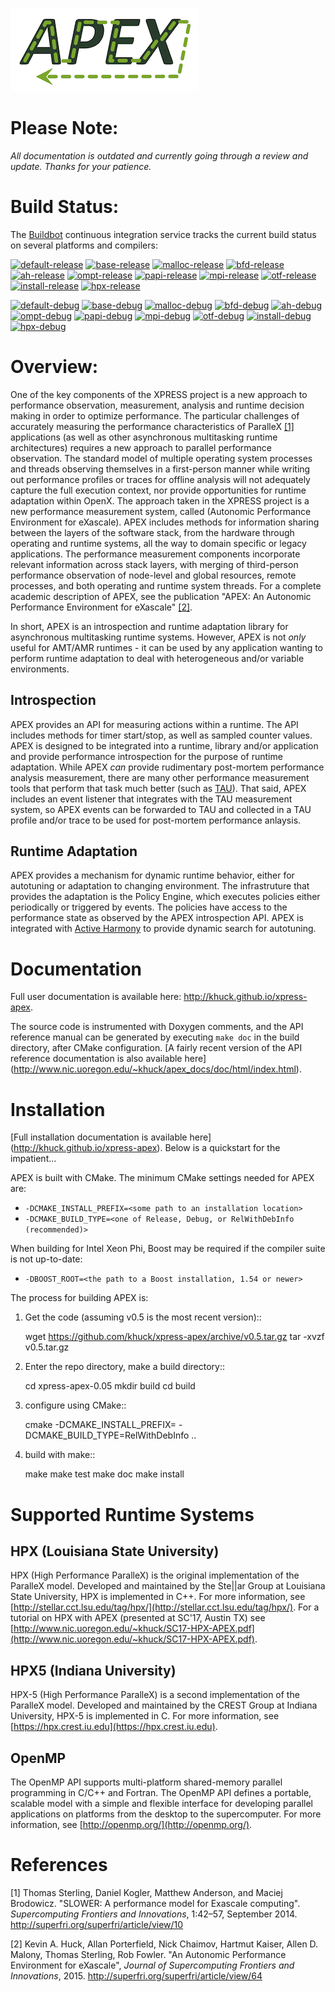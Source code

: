 ![Lame APEX logo](doc/logo-cropped.png)

Please Note:
===========
*All documentation is outdated and currently going through a review and update.  Thanks for your patience.*

Build Status:
===========
The [Buildbot](http://omega.nic.uoregon.edu:8010/#/grid) continuous integration
service tracks the current build status on several platforms and compilers:

[![default-release](http://omega.nic.uoregon.edu:8010/badges/A-default-release.svg?left_text=default-release)](http://omega.nic.uoregon.edu:8010/#/)
[![base-release](http://omega.nic.uoregon.edu:8010/badges/B-base-release.svg?left_text=base-release)](http://omega.nic.uoregon.edu:8010/#/)
[![malloc-release](http://omega.nic.uoregon.edu:8010/badges/C-malloc-release.svg?left_text=malloc-release)](http://omega.nic.uoregon.edu:8010/#/)
[![bfd-release](http://omega.nic.uoregon.edu:8010/badges/D-bfd-release.svg?left_text=bfd-release)](http://omega.nic.uoregon.edu:8010/#/)
[![ah-release](http://omega.nic.uoregon.edu:8010/badges/E-ah-release.svg?left_text=ah-release)](http://omega.nic.uoregon.edu:8010/#/)
[![ompt-release](http://omega.nic.uoregon.edu:8010/badges/F-ompt-release.svg?left_text=ompt-release)](http://omega.nic.uoregon.edu:8010/#/)
[![papi-release](http://omega.nic.uoregon.edu:8010/badges/G-papi-release.svg?left_text=papi-release)](http://omega.nic.uoregon.edu:8010/#/)
[![mpi-release](http://omega.nic.uoregon.edu:8010/badges/H-mpi-release.svg?left_text=mpi-release)](http://omega.nic.uoregon.edu:8010/#/)
[![otf-release](http://omega.nic.uoregon.edu:8010/badges/I-otf-release.svg?left_text=otf-release)](http://omega.nic.uoregon.edu:8010/#/)
[![install-release](http://omega.nic.uoregon.edu:8010/badges/J-install-release.svg?left_text=install-release)](http://omega.nic.uoregon.edu:8010/#/)
[![hpx-release](http://omega.nic.uoregon.edu:8010/badges/K-hpx-release.svg?left_text=hpx-release)](http://omega.nic.uoregon.edu:8010/#/)

[![default-debug](http://omega.nic.uoregon.edu:8010/badges/A-default-debug.svg?left_text=default-debug)](http://omega.nic.uoregon.edu:8010/#/)
[![base-debug](http://omega.nic.uoregon.edu:8010/badges/B-base-debug.svg?left_text=base-debug)](http://omega.nic.uoregon.edu:8010/#/)
[![malloc-debug](http://omega.nic.uoregon.edu:8010/badges/C-malloc-debug.svg?left_text=malloc-debug)](http://omega.nic.uoregon.edu:8010/#/)
[![bfd-debug](http://omega.nic.uoregon.edu:8010/badges/D-bfd-debug.svg?left_text=bfd-debug)](http://omega.nic.uoregon.edu:8010/#/)
[![ah-debug](http://omega.nic.uoregon.edu:8010/badges/E-ah-debug.svg?left_text=ah-debug)](http://omega.nic.uoregon.edu:8010/#/)
[![ompt-debug](http://omega.nic.uoregon.edu:8010/badges/F-ompt-debug.svg?left_text=ompt-debug)](http://omega.nic.uoregon.edu:8010/#/)
[![papi-debug](http://omega.nic.uoregon.edu:8010/badges/G-papi-debug.svg?left_text=papi-debug)](http://omega.nic.uoregon.edu:8010/#/)
[![mpi-debug](http://omega.nic.uoregon.edu:8010/badges/H-mpi-debug.svg?left_text=mpi-debug)](http://omega.nic.uoregon.edu:8010/#/)
[![otf-debug](http://omega.nic.uoregon.edu:8010/badges/I-otf-debug.svg?left_text=otf-debug)](http://omega.nic.uoregon.edu:8010/#/)
[![install-debug](http://omega.nic.uoregon.edu:8010/badges/J-install-debug.svg?left_text=install-debug)](http://omega.nic.uoregon.edu:8010/#/)
[![hpx-debug](http://omega.nic.uoregon.edu:8010/badges/K-hpx-debug.svg?left_text=hpx-debug)](http://omega.nic.uoregon.edu:8010/#/)

Overview:
=========

One of the key components of the XPRESS project is a new approach to performance observation, measurement, analysis and runtime decision making in order to optimize performance. The particular challenges of accurately measuring the performance characteristics of ParalleX [\[1\]](#footnote1) applications (as well as other asynchronous multitasking runtime architectures) requires a new approach to parallel performance observation. The standard model of multiple operating system processes and threads observing themselves in a first-person manner while writing out performance profiles or traces for offline analysis will not adequately capture the full execution context, nor provide opportunities for runtime adaptation within OpenX. The approach taken in the XPRESS project is a new performance measurement system, called (Autonomic Performance Environment for eXascale). APEX includes methods for information sharing between the layers of the software stack, from the hardware through operating and runtime systems, all the way to domain specific or legacy applications. The performance measurement components incorporate relevant information across stack layers, with merging of third-person performance observation of node-level and global resources, remote processes, and both operating and runtime system threads.  For a complete academic description of APEX, see the publication "APEX: An Autonomic Performance Environment for eXascale"  [\[2\]](#footnote2).

In short, APEX is an introspection and runtime adaptation library for asynchronous multitasking runtime systems. However, APEX is not *only* useful for AMT/AMR runtimes - it can be used by any application wanting to perform runtime adaptation to deal with heterogeneous and/or variable environments.

Introspection
-------------
APEX provides an API for measuring actions within a runtime. The API includes methods for timer start/stop, as well as sampled counter values. APEX is designed to be integrated into a runtime, library and/or application and provide performance introspection for the purpose of runtime adaptation. While APEX *can* provide rudimentary post-mortem performance analysis measurement, there are many other performance measurement tools that perform that task much better (such as [TAU](http://tau.uoregon.edu)).  That said, APEX includes an event listener that integrates with the TAU measurement system, so APEX events can be forwarded to TAU and collected in a TAU profile and/or trace to be used for post-mortem performance anlaysis.

Runtime Adaptation
------------------
APEX provides a mechanism for dynamic runtime behavior, either for autotuning or adaptation to changing environment.  The infrastruture that provides the adaptation is the Policy Engine, which executes policies either periodically or triggered by events. The policies have access to the performance state as observed by the APEX introspection API. APEX is integrated with [Active Harmony](http://www.dyninst.org/harmony) to provide dynamic search for autotuning.

Documentation
=============

Full user documentation is available here: http://khuck.github.io/xpress-apex.

The source code is instrumented with Doxygen comments, and the API reference manual can be generated by executing `make doc` in the build directory, after CMake configuration.  [A fairly recent version of the API reference documentation is also available here] (http://www.nic.uoregon.edu/~khuck/apex_docs/doc/html/index.html).

Installation
============

[Full installation documentation is available here] (http://khuck.github.io/xpress-apex). Below is a quickstart for the impatient...

APEX is built with CMake. The minimum CMake settings needed for APEX are:

* `-DCMAKE_INSTALL_PREFIX=<some path to an installation location>`
* `-DCMAKE_BUILD_TYPE=<one of Release, Debug, or RelWithDebInfo (recommended)>`

When building for Intel Xeon Phi, Boost may be required if the compiler suite is not up-to-date:

* `-DBOOST_ROOT=<the path to a Boost installation, 1.54 or newer>`

The process for building APEX is:

1) Get the code (assuming v0.5 is the most recent version)::

    wget https://github.com/khuck/xpress-apex/archive/v0.5.tar.gz
    tar -xvzf v0.5.tar.gz

2) Enter the repo directory, make a build directory::

    cd xpress-apex-0.05
    mkdir build
    cd build

3) configure using CMake::

    cmake -DCMAKE_INSTALL_PREFIX=<installation-path> -DCMAKE_BUILD_TYPE=RelWithDebInfo ..

4) build with make::

    make
    make test
    make doc
    make install

Supported Runtime Systems
=========================

HPX (Louisiana State University)
---------------------------------

HPX (High Performance ParalleX) is the original implementation of the ParalleX model. Developed and maintained by the Ste||ar Group at Louisiana State University, HPX is implemented in C++. For more information, see [http://stellar.cct.lsu.edu/tag/hpx/](http://stellar.cct.lsu.edu/tag/hpx/).  For a tutorial on HPX with APEX (presented at SC'17, Austin TX) see [http://www.nic.uoregon.edu/~khuck/SC17-HPX-APEX.pdf](http://www.nic.uoregon.edu/~khuck/SC17-HPX-APEX.pdf).

HPX5 (Indiana University)
-------------------------

HPX-5 (High Performance ParalleX) is a second implementation of the ParalleX model. Developed and maintained by the CREST Group at Indiana University, HPX-5 is implemented in C.  For more information, see [https://hpx.crest.iu.edu](https://hpx.crest.iu.edu).

OpenMP
------

The OpenMP API supports multi-platform shared-memory parallel programming in C/C++ and Fortran. The OpenMP API defines a portable, scalable model with a simple and flexible interface for developing parallel applications on platforms from the desktop to the supercomputer.  For more information, see [http://openmp.org/](http://openmp.org/).

References
==========
<a name="footnote1">[1]</a> Thomas Sterling, Daniel Kogler, Matthew Anderson, and Maciej Brodowicz. "SLOWER: A performance model for Exascale computing". *Supercomputing Frontiers and Innovations*, 1:42–57, September 2014.  http://superfri.org/superfri/article/view/10

<a name="footnote2">[2]</a> Kevin A. Huck, Allan Porterfield, Nick Chaimov, Hartmut Kaiser, Allen D. Malony, Thomas Sterling, Rob Fowler. "An Autonomic Performance Environment for eXascale", *Journal of Supercomputing Frontiers and Innovations*, 2015.  http://superfri.org/superfri/article/view/64
